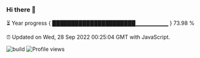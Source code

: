 ### Hi there 👋

⏳ Year progress { ██████████████████████▁▁▁▁▁▁▁▁ } 73.98 %

⏰ Updated on Wed, 28 Sep 2022 00:25:04 GMT with JavaScript.

![build](https://github.com/shenxianpeng/year-progress/workflows/build/badge.svg) ![Profile views](https://gpvc.arturio.dev/shenxianpeng)
